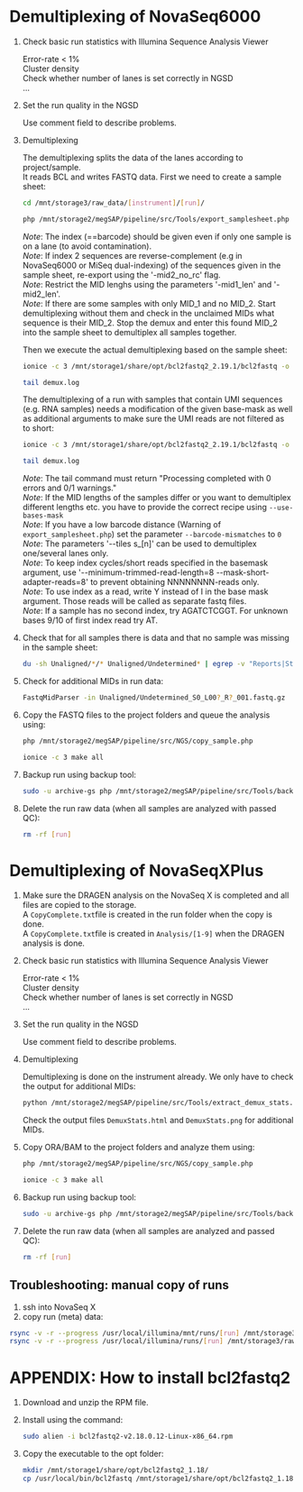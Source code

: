 # Demultiplexing of NovaSeq6000

1. Check basic run statistics with Illumina Sequence Analysis Viewer

    Error-rate < 1%  
    Cluster density  
    Check whether number of lanes is set correctly in NGSD  
    ...  

2. Set the run quality in the NGSD 

	Use comment field to describe problems.

3. Demultiplexing

	The demultiplexing splits the data of the lanes according to project/sample.  
	It reads BCL and writes FASTQ data.
	First we need to create a sample sheet:
	``` bash
	cd /mnt/storage3/raw_data/[instrument]/[run]/
	```
	```bash
	php /mnt/storage2/megSAP/pipeline/src/Tools/export_samplesheet.php -out SampleSheet_bcl2fastq.csv -run [ngsd_run_name]
	```	
	*Note*: The index (==barcode) should be given even if only one sample is on a lane (to avoid contamination).  
	*Note*: If index 2 sequences are reverse-complement (e.g in NovaSeq6000 or MiSeq dual-indexing) of the sequences given in the sample sheet, re-export using the '-mid2_no_rc' flag.  
	*Note*: Restrict the MID lenghs using the parameters '-mid1_len' and '-mid2_len'.      
	*Note*: If there are some samples with only MID_1 and no MID_2. Start demultiplexing without them and check in the unclaimed MIDs what sequence is their MID_2. Stop the demux and enter this found MID_2 into the sample sheet to demultiplex all samples together.
	
	Then we execute the actual demultiplexing based on the sample sheet:
	```bash
	ionice -c 3 /mnt/storage1/share/opt/bcl2fastq2_2.19.1/bcl2fastq -o Unaligned -p 10 --sample-sheet SampleSheet_bcl2fastq.csv --barcode-mismatches 1 >demux.log 2>&1
	```
	```bash
	tail demux.log
	```
 	The demultiplexing of a run with samples that contain UMI sequences (e.g. RNA samples) needs a modification of the given base-mask as well as additional arguments to make sure  the UMI reads are not filtered as to short:
	```bash
  	ionice -c 3 /mnt/storage1/share/opt/bcl2fastq2_2.19.1/bcl2fastq -o Unaligned -p 10 --sample-sheet SampleSheet_bcl2fastq.csv --barcode-mismatches 1 --use-bases-mask Y105,I8Y11,I8,Y105 --mask-short-adapter-reads 0 --minimum-trimmed-read-length=8  > demux.log 2>&1
   	``` 
	```bash
	tail demux.log
	```
 
	*Note*: The tail command must return "Processing completed with 0 errors and 0/1 warnings."  
	*Note*: If the MID lengths of the samples differ or you want to demultiplex different lengths etc. you have to provide the correct recipe using `--use-bases-mask`   
	*Note*: If you have a low barcode distance (Warning of `export_samplesheet.php`) set the parameter `--barcode-mismatches` to `0`   
	*Note*: The parameters '--tiles s_[n]' can be used to demultiplex one/several lanes only.  
	*Note*: To keep index cycles/short reads specified in the basemask argument, use '--minimum-trimmed-read-length=8 --mask-short-adapter-reads=8' to prevent obtaining NNNNNNNN-reads only.  
	*Note*: To use index as a read, write Y instead of I in the base mask argument. Those reads will be called as separate fastq files.  
	*Note*: If a sample has no second index, try AGATCTCGGT. For unknown bases 9/10 of first index read try AT.

	
4. Check that for all samples there is data and that no sample was missing in the sample sheet:
	```bash
	du -sh Unaligned/*/* Unaligned/Undetermined* | egrep -v "Reports|Stats"
	```

5. Check for additional MIDs in run data:
	```bash
	FastqMidParser -in Unaligned/Undetermined_S0_L00?_R?_001.fastq.gz
	```
6. Copy the FASTQ files to the project folders and queue the analysis using:
	```bash
	php /mnt/storage2/megSAP/pipeline/src/NGS/copy_sample.php
	```
	```bash
	ionice -c 3 make all
	```

7. Backup run using backup tool:
	```bash
	sudo -u archive-gs php /mnt/storage2/megSAP/pipeline/src/Tools/backup_queue.php -mode run -in [run] -email [email]
	```

8. Delete the run raw data (when all samples are analyzed with passed QC):
	```bash
	rm -rf [run]
	```

# Demultiplexing of NovaSeqXPlus
1. Make sure the DRAGEN analysis on the NovaSeq X is completed and all files are copied to the storage.   
	A `CopyComplete.txt`file is created in the run folder when the copy is done.    
	A `CopyComplete.txt`file is created in `Analysis/[1-9]` when the DRAGEN analysis is done.   

2. Check basic run statistics with Illumina Sequence Analysis Viewer

    Error-rate < 1%  
    Cluster density  
    Check whether number of lanes is set correctly in NGSD  
    ...  

3. Set the run quality in the NGSD 

	Use comment field to describe problems.

4. Demultiplexing

	Demultiplexing is done on the instrument already. We only have to check the output for additional MIDs:
	
	```bash
	python /mnt/storage2/megSAP/pipeline/src/Tools/extract_demux_stats.py
	```
	Check the output files `DemuxStats.html` and `DemuxStats.png` for additional MIDs.

5. Copy ORA/BAM to the project folders and analyze them using:
	```bash
	php /mnt/storage2/megSAP/pipeline/src/NGS/copy_sample.php
	```
	```bash
	ionice -c 3 make all
	```

6. Backup run using backup tool:
	```bash
	sudo -u archive-gs php /mnt/storage2/megSAP/pipeline/src/Tools/backup_queue.php -mode run -in [run] -email [email]
	```

7. Delete the run raw data (when all samples are analyzed and passed QC):
	```bash
	rm -rf [run]
	```

## Troubleshooting: manual copy of runs
1. ssh into NovaSeq X
2. copy run (meta) data:
```bash
rsync -v -r --progress /usr/local/illumina/mnt/runs/[run] /mnt/storage3/raw_data/LUNA/ # data      (no '/' at the end of [run])
rsync -v -r --progress /usr/local/illumina/runs/[run] /mnt/storage3/raw_data/LUNA/     # meta data (no '/' at the end of [run])
```  

# APPENDIX: How to install bcl2fastq2

1. Download and unzip the RPM file.

2. Install using the command:
	```bash
	sudo alien -i bcl2fastq2-v2.18.0.12-Linux-x86_64.rpm
	```

3. Copy the executable to the opt folder:
	```bash
	mkdir /mnt/storage1/share/opt/bcl2fastq2_1.18/
	cp /usr/local/bin/bcl2fastq /mnt/storage1/share/opt/bcl2fastq2_1.18/
	```
